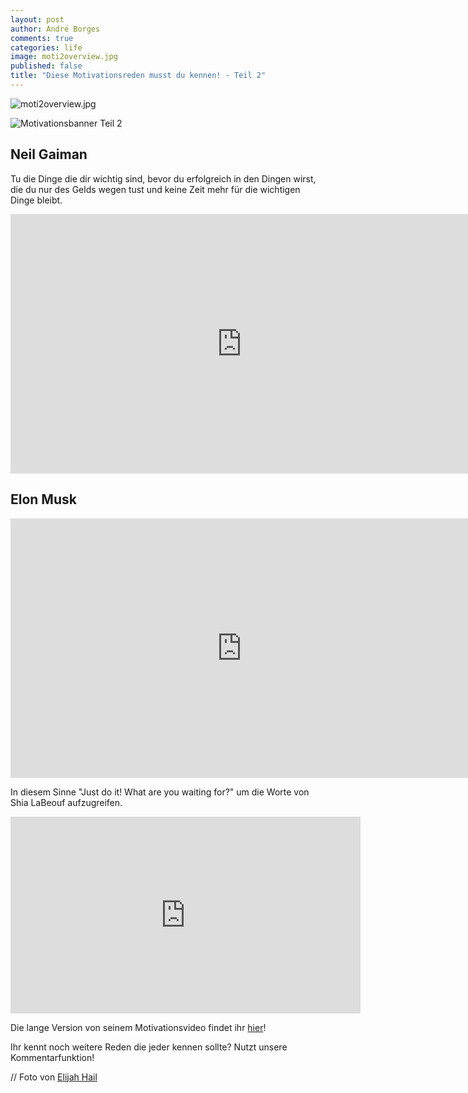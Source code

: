 ```yaml
---
layout: post
author: André Borges
comments: true
categories: life
image: moti2overview.jpg
published: false
title: "Diese Motivationsreden musst du kennen! - Teil 2"
---
```


![moti2overview.jpg]({{site.baseurl}}/images/moti2overview.jpg)


![Motivationsbanner Teil 2]({{site.baseurl}}/images/moti2banner.jpg)

## Neil Gaiman
Tu die Dinge die dir wichtig sind, bevor du erfolgreich in den Dingen wirst, die du nur des Gelds wegen tust und keine Zeit mehr für die wichtigen Dinge bleibt.

<div class="video">
<iframe width="740" height="415" src="https://www.youtube.com/watch?v=ikAb-NYkseI" frameborder="0" allowfullscreen></iframe>
</div>

## Elon Musk

<div class="video">
<iframe width="740" height="415" src="https://www.youtube.com/embed/FLbhpb-MExg" frameborder="0" allowfullscreen></iframe>
</div>

In diesem Sinne "Just do it! What are you waiting for?" um die Worte von Shia LaBeouf aufzugreifen.
<div class="video">
<iframe width="560" height="315" src="https://www.youtube.com/embed/ZXsQAXx_ao0" frameborder="0" allowfullscreen></iframe>
<div>

Die lange Version von seinem Motivationsvideo findet ihr [hier](https://vimeo.com/125095515)!

Ihr kennt noch weitere Reden die jeder kennen sollte? Nutzt unsere Kommentarfunktion!

// Foto von [Elijah Hail](https://unsplash.com/elijahhail/portfolio)
